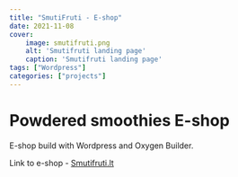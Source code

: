 ```yaml
---
title: "SmutiFruti - E-shop"
date: 2021-11-08
cover:
    image: smutifruti.png
    alt: 'Smutifruti landing page'
    caption: 'Smutifruti landing page'
tags: ["Wordpress"]
categories: ["projects"]
---
```


# Powdered smoothies E-shop

E-shop build with Wordpress and Oxygen Builder.

Link to e-shop - [Smutifruti.lt](https://smutifruti.lt/)
